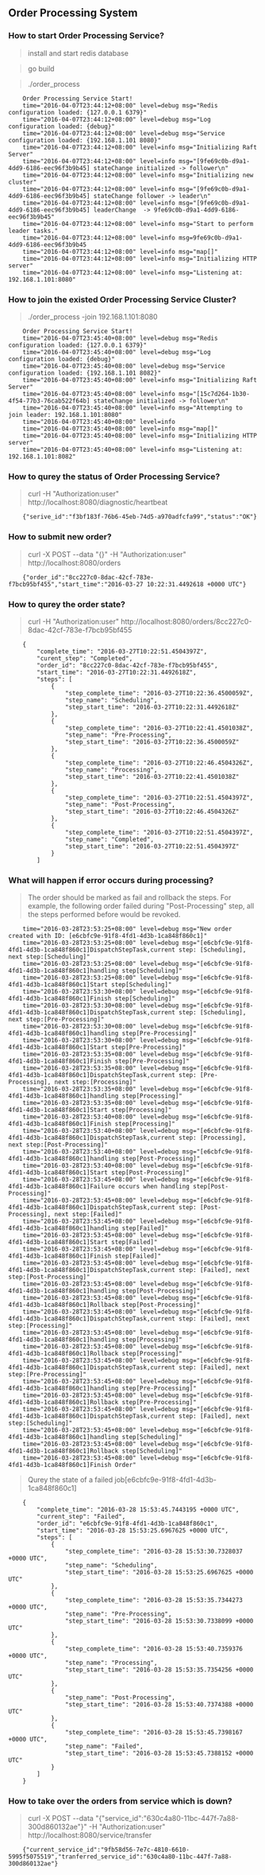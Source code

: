 Order Processing System
------

### How to start Order Processing Service?
> install and start redis database 

> go build

> ./order_process

        Order Processing Service Start!
        time="2016-04-07T23:44:12+08:00" level=debug msg="Redis configuration loaded: {127.0.0.1 6379}" 
        time="2016-04-07T23:44:12+08:00" level=debug msg="Log configuration loaded: {debug}" 
        time="2016-04-07T23:44:12+08:00" level=debug msg="Service configuration loaded: {192.168.1.101 8080}" 
        time="2016-04-07T23:44:12+08:00" level=info msg="Initializing Raft Server" 
        time="2016-04-07T23:44:12+08:00" level=info msg="[9fe69c0b-d9a1-4dd9-6186-eec96f3b9b45] stateChange initialized -> follower\n" 
        time="2016-04-07T23:44:12+08:00" level=info msg="Initializing new cluster" 
        time="2016-04-07T23:44:12+08:00" level=info msg="[9fe69c0b-d9a1-4dd9-6186-eec96f3b9b45] stateChange follower -> leader\n" 
        time="2016-04-07T23:44:12+08:00" level=info msg="[9fe69c0b-d9a1-4dd9-6186-eec96f3b9b45] leaderChange  -> 9fe69c0b-d9a1-4dd9-6186-eec96f3b9b45" 
        time="2016-04-07T23:44:12+08:00" level=info msg="Start to perform leader tasks." 
        time="2016-04-07T23:44:12+08:00" level=info msg=9fe69c0b-d9a1-4dd9-6186-eec96f3b9b45 
        time="2016-04-07T23:44:12+08:00" level=info msg="map[]" 
        time="2016-04-07T23:44:12+08:00" level=info msg="Initializing HTTP server" 
        time="2016-04-07T23:44:12+08:00" level=info msg="Listening at: 192.168.1.101:8080" 

### How to join the existed Order Processing Service Cluster?

> ./order_process -join 192.168.1.101:8080

        Order Processing Service Start!
        time="2016-04-07T23:45:40+08:00" level=debug msg="Redis configuration loaded: {127.0.0.1 6379}" 
        time="2016-04-07T23:45:40+08:00" level=debug msg="Log configuration loaded: {debug}" 
        time="2016-04-07T23:45:40+08:00" level=debug msg="Service configuration loaded: {192.168.1.101 8082}" 
        time="2016-04-07T23:45:40+08:00" level=info msg="Initializing Raft Server" 
        time="2016-04-07T23:45:40+08:00" level=info msg="[15c7d264-1b30-4f54-77b3-76cab522f64b] stateChange initialized -> follower\n" 
        time="2016-04-07T23:45:40+08:00" level=info msg="Attempting to join leader: 192.168.1.101:8080" 
        time="2016-04-07T23:45:40+08:00" level=info 
        time="2016-04-07T23:45:40+08:00" level=info msg="map[]" 
        time="2016-04-07T23:45:40+08:00" level=info msg="Initializing HTTP server" 
        time="2016-04-07T23:45:40+08:00" level=info msg="Listening at: 192.168.1.101:8082" 

### How to qurey the status of Order Processing Service?

> curl -H "Authorization:user" http://localhost:8080/diagnostic/heartbeat

        {"serive_id":"f3bf183f-76b6-45eb-74d5-a970adfcfa99","status":"OK"}


### How to submit new order?

> curl -X POST --data "{}" -H "Authorization:user" http://localhost:8080/orders

        {"order_id":"8cc227c0-8dac-42cf-783e-f7bcb95bf455","start_time":"2016-03-27 10:22:31.4492618 +0000 UTC"}


### How to qurey the order state?

> curl -H "Authorization:user" http://localhost:8080/orders/8cc227c0-8dac-42cf-783e-f7bcb95bf455

        {
            "complete_time": "2016-03-27T10:22:51.4504397Z",
            "curent_step": "Completed",
            "order_id": "8cc227c0-8dac-42cf-783e-f7bcb95bf455",
            "start_time": "2016-03-27T10:22:31.4492618Z",
            "steps": [
                {
                    "step_complete_time": "2016-03-27T10:22:36.4500059Z",
                    "step_name": "Scheduling",
                    "step_start_time": "2016-03-27T10:22:31.4492618Z"
                },
                {
                    "step_complete_time": "2016-03-27T10:22:41.4501038Z",
                    "step_name": "Pre-Processing",
                    "step_start_time": "2016-03-27T10:22:36.4500059Z"
                },
                {
                    "step_complete_time": "2016-03-27T10:22:46.4504326Z",
                    "step_name": "Processing",
                    "step_start_time": "2016-03-27T10:22:41.4501038Z"
                },
                {
                    "step_complete_time": "2016-03-27T10:22:51.4504397Z",
                    "step_name": "Post-Processing",
                    "step_start_time": "2016-03-27T10:22:46.4504326Z"
                },
                {
                    "step_complete_time": "2016-03-27T10:22:51.4504397Z",
                    "step_name": "Completed",
                    "step_start_time": "2016-03-27T10:22:51.4504397Z"
                }
            ]

### What will happen if error occurs during processing?
> The order should be marked as fail and rollback the steps.
> For example, the following order failed during "Post-Processing" step, all the steps performed before would be revoked.

        time="2016-03-28T23:53:25+08:00" level=debug msg="New order created with ID: [e6cbfc9e-91f8-4fd1-4d3b-1ca848f860c1]" 
        time="2016-03-28T23:53:25+08:00" level=debug msg="[e6cbfc9e-91f8-4fd1-4d3b-1ca848f860c1]DispatchStepTask,current step: [Scheduling], next step:[Scheduling]" 
        time="2016-03-28T23:53:25+08:00" level=debug msg="[e6cbfc9e-91f8-4fd1-4d3b-1ca848f860c1]handling step[Scheduling]" 
        time="2016-03-28T23:53:25+08:00" level=debug msg="[e6cbfc9e-91f8-4fd1-4d3b-1ca848f860c1]Start step[Scheduling]" 
        time="2016-03-28T23:53:30+08:00" level=debug msg="[e6cbfc9e-91f8-4fd1-4d3b-1ca848f860c1]Finish step[Scheduling]" 
        time="2016-03-28T23:53:30+08:00" level=debug msg="[e6cbfc9e-91f8-4fd1-4d3b-1ca848f860c1]DispatchStepTask,current step: [Scheduling], next step:[Pre-Processing]" 
        time="2016-03-28T23:53:30+08:00" level=debug msg="[e6cbfc9e-91f8-4fd1-4d3b-1ca848f860c1]handling step[Pre-Processing]" 
        time="2016-03-28T23:53:30+08:00" level=debug msg="[e6cbfc9e-91f8-4fd1-4d3b-1ca848f860c1]Start step[Pre-Processing]" 
        time="2016-03-28T23:53:35+08:00" level=debug msg="[e6cbfc9e-91f8-4fd1-4d3b-1ca848f860c1]Finish step[Pre-Processing]" 
        time="2016-03-28T23:53:35+08:00" level=debug msg="[e6cbfc9e-91f8-4fd1-4d3b-1ca848f860c1]DispatchStepTask,current step: [Pre-Processing], next step:[Processing]" 
        time="2016-03-28T23:53:35+08:00" level=debug msg="[e6cbfc9e-91f8-4fd1-4d3b-1ca848f860c1]handling step[Processing]" 
        time="2016-03-28T23:53:35+08:00" level=debug msg="[e6cbfc9e-91f8-4fd1-4d3b-1ca848f860c1]Start step[Processing]" 
        time="2016-03-28T23:53:40+08:00" level=debug msg="[e6cbfc9e-91f8-4fd1-4d3b-1ca848f860c1]Finish step[Processing]" 
        time="2016-03-28T23:53:40+08:00" level=debug msg="[e6cbfc9e-91f8-4fd1-4d3b-1ca848f860c1]DispatchStepTask,current step: [Processing], next step:[Post-Processing]" 
        time="2016-03-28T23:53:40+08:00" level=debug msg="[e6cbfc9e-91f8-4fd1-4d3b-1ca848f860c1]handling step[Post-Processing]" 
        time="2016-03-28T23:53:40+08:00" level=debug msg="[e6cbfc9e-91f8-4fd1-4d3b-1ca848f860c1]Start step[Post-Processing]" 
        time="2016-03-28T23:53:45+08:00" level=debug msg="[e6cbfc9e-91f8-4fd1-4d3b-1ca848f860c1]Failure occurs when handling step[Post-Processing]" 
        time="2016-03-28T23:53:45+08:00" level=debug msg="[e6cbfc9e-91f8-4fd1-4d3b-1ca848f860c1]DispatchStepTask,current step: [Post-Processing], next step:[Failed]" 
        time="2016-03-28T23:53:45+08:00" level=debug msg="[e6cbfc9e-91f8-4fd1-4d3b-1ca848f860c1]handling step[Failed]" 
        time="2016-03-28T23:53:45+08:00" level=debug msg="[e6cbfc9e-91f8-4fd1-4d3b-1ca848f860c1]Start step[Failed]" 
        time="2016-03-28T23:53:45+08:00" level=debug msg="[e6cbfc9e-91f8-4fd1-4d3b-1ca848f860c1]Finish step[Failed]" 
        time="2016-03-28T23:53:45+08:00" level=debug msg="[e6cbfc9e-91f8-4fd1-4d3b-1ca848f860c1]DispatchStepTask,current step: [Failed], next step:[Post-Processing]" 
        time="2016-03-28T23:53:45+08:00" level=debug msg="[e6cbfc9e-91f8-4fd1-4d3b-1ca848f860c1]handling step[Post-Processing]" 
        time="2016-03-28T23:53:45+08:00" level=debug msg="[e6cbfc9e-91f8-4fd1-4d3b-1ca848f860c1]Rollback step[Post-Processing]" 
        time="2016-03-28T23:53:45+08:00" level=debug msg="[e6cbfc9e-91f8-4fd1-4d3b-1ca848f860c1]DispatchStepTask,current step: [Failed], next step:[Processing]" 
        time="2016-03-28T23:53:45+08:00" level=debug msg="[e6cbfc9e-91f8-4fd1-4d3b-1ca848f860c1]handling step[Processing]" 
        time="2016-03-28T23:53:45+08:00" level=debug msg="[e6cbfc9e-91f8-4fd1-4d3b-1ca848f860c1]Rollback step[Processing]" 
        time="2016-03-28T23:53:45+08:00" level=debug msg="[e6cbfc9e-91f8-4fd1-4d3b-1ca848f860c1]DispatchStepTask,current step: [Failed], next step:[Pre-Processing]" 
        time="2016-03-28T23:53:45+08:00" level=debug msg="[e6cbfc9e-91f8-4fd1-4d3b-1ca848f860c1]handling step[Pre-Processing]" 
        time="2016-03-28T23:53:45+08:00" level=debug msg="[e6cbfc9e-91f8-4fd1-4d3b-1ca848f860c1]Rollback step[Pre-Processing]" 
        time="2016-03-28T23:53:45+08:00" level=debug msg="[e6cbfc9e-91f8-4fd1-4d3b-1ca848f860c1]DispatchStepTask,current step: [Failed], next step:[Scheduling]" 
        time="2016-03-28T23:53:45+08:00" level=debug msg="[e6cbfc9e-91f8-4fd1-4d3b-1ca848f860c1]handling step[Scheduling]" 
        time="2016-03-28T23:53:45+08:00" level=debug msg="[e6cbfc9e-91f8-4fd1-4d3b-1ca848f860c1]Rollback step[Scheduling]" 
        time="2016-03-28T23:53:45+08:00" level=debug msg="[e6cbfc9e-91f8-4fd1-4d3b-1ca848f860c1]Finish Order" 
        
> Qurey the state of a failed job[e6cbfc9e-91f8-4fd1-4d3b-1ca848f860c1]

        {
            "complete_time": "2016-03-28 15:53:45.7443195 +0000 UTC",
            "current_step": "Failed",
            "order_id": "e6cbfc9e-91f8-4fd1-4d3b-1ca848f860c1",
            "start_time": "2016-03-28 15:53:25.6967625 +0000 UTC",
            "steps": [
                {
                    "step_complete_time": "2016-03-28 15:53:30.7328037 +0000 UTC",
                    "step_name": "Scheduling",
                    "step_start_time": "2016-03-28 15:53:25.6967625 +0000 UTC"
                },
                {
                    "step_complete_time": "2016-03-28 15:53:35.7344273 +0000 UTC",
                    "step_name": "Pre-Processing",
                    "step_start_time": "2016-03-28 15:53:30.7338099 +0000 UTC"
                },
                {
                    "step_complete_time": "2016-03-28 15:53:40.7359376 +0000 UTC",
                    "step_name": "Processing",
                    "step_start_time": "2016-03-28 15:53:35.7354256 +0000 UTC"
                },
                {
                    "step_name": "Post-Processing",
                    "step_start_time": "2016-03-28 15:53:40.7374388 +0000 UTC"
                },
                {
                    "step_complete_time": "2016-03-28 15:53:45.7398167 +0000 UTC",
                    "step_name": "Failed",
                    "step_start_time": "2016-03-28 15:53:45.7388152 +0000 UTC"
                }
            ]
        }

### How to take over the orders from service which is down?

> curl -X POST --data "{\"service_id\":\"630c4a80-11bc-447f-7a88-300d860132ae\"}" -H "Authorization:user" http://localhost:8080/service/transfer

        {"current_service_id":"9fb58d56-7e7c-4810-6610-5995f5075519","tranferred_service_id":"630c4a80-11bc-447f-7a88-300d860132ae"}
